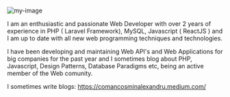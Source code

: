 

![my-image](https://user-images.githubusercontent.com/59416533/153570198-19d2bc2b-4a1c-41d9-b6c4-fab1b97dd7d3.png)

I am an enthusiastic and passionate Web Developer with over 2 years of experience in PHP ( Laravel Framework), MySQL, Javascript ( ReactJS ) and I am up to date with all new web programming techniques and technologies.

I have been developing and maintaining Web API's and Web Applications for big companies for the past year and I sometimes blog about PHP, Javascript, Design Patterns, Database Paradigms etc, being an active member of the Web comunity.

I sometimes write blogs: https://comancosminalexandru.medium.com/
